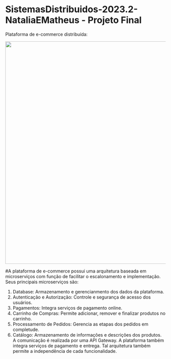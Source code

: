 # SistemasDistribuidos-2023.2-NataliaEMatheus - Projeto Final
Plataforma de e-commerce distribuída:
<p float="left">

 <img src="https://github-production-user-asset-6210df.s3.amazonaws.com/65732203/245491259-6886f294-c08d-4f2e-ad79-842e9e06b08c.png" width="700" />
  
</p>

#A plataforma de e-commerce possui uma arquitetura baseada em microserviços com função de facilitar o escalonamento e implementação. Seus principais microserviços são:
1. Database: Armazenamento e gerencianmento dos dados da plataforma.
2. Autenticação e Autorização: Controle e segurança de acesso dos usuários.
3. Pagamentos: Integra serviços de pagamento online.
4. Carrinho de Compras: Permite adicionar, remover e finalizar produtos no carrinho.
5. Processamento de Pedidos: Gerencia as etapas dos pedidos em completude.
6. Catálogo: Armazenamento de informações e descrições dos produtos.
A comunicação é realizada por uma API Gateway. A plataforma também integra serviços de pagamento e entrega. Tal arquitetura também permite a independência de cada funcionalidade. 
